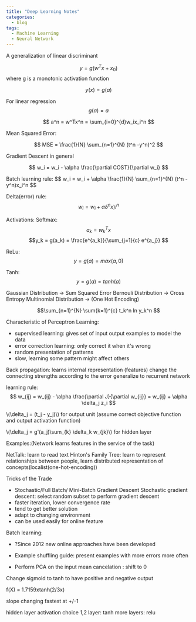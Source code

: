 ```yaml
---
title: "Deep Learning Notes"
categories:
  - blog
tags:
  - Machine Learning
  - Neural Network
---
```

<script type="text/javascript" async
  src="https://cdn.mathjax.org/mathjax/latest/MathJax.js?config=TeX-MML-AM_CHTML">
</script>
A generalization of linear discriminant

$$ y = g(w^Tx +x_0) $$
where g is a monotonic activation function

$$ y(x) = g(a) $$

For linear regression
$$ g(a) = a $$

$$ a^n = w^Tx^n = \sum_{i=0}^{d}w_ix_i^n $$

Mean Squared Error:

$$ MSE = \frac{1}{N} \sum_{n=1}^{N} (t^n -y^n)^2 $$

Gradient Descent in general

$$ w_i = w_i - \alpha \frac{\partial COST}{\partial w_i} $$

Batch learning rule: 
$$ w_i = w_i + \alpha \frac{1}{N} \sum_{n=1}^{N} (t^n -y^n)x_i^n \$$

Delta(error) rule:
$$ w_i = w_i + \alpha \delta^n x)i^n $$

Activations:
Softmax:
$$a_k = w_k^Tx$$
$$y_k = g(a_k) = \frac{e^{a_k}}{\sum_{j=1}{c} e^{a_j}} $$

ReLu:
$$y=g(a) = max(a,0)$$

Tanh:
$$y=g(a) = tanh(a) $$


Gaussian Distribution -> Sum Squared Error
Bernouli Distribution -> Cross Entropy
Multinomial Distribution -> (One Hot Encoding)

$$\sum_{n=1}^{N} \sum{k=1}^{c} t_k^n ln y_k^n $$

Characteristic of Perceptron Learning:

- supervised learning: gives set of input output examples to model the data
- error correction learning: only correct it when it's wrong
- random presentation of patterns
- slow, learning some pattern might affect others

Back propagation: 
learns internal representation (features)
change the connecting strengths according to the error
generalize to recurrent network

learning rule:
$$ w_{ij} = w_{ij} - \alpha \frac{\partial J}{\partial w_{ij}} = 
w_{ij} + \alpha \delta_j z_i $$

\\(\delta_j = (t_j - y_j)\\) for output unit (assume correct objective function and output activation function)

\\(\delta_j = g'(a_j)\sum_{k} \delta_k w_{jk}\\) for hidden layer

Examples:(Network learns features in the service of the task)

NetTalk: learn to read text
Hinton's Family Tree: learn to represent relationships between people, 
learn distributed representation of concepts(localist(one-hot-encoding))

Tricks of the Trade

- Stochastic/Full Batch/ Mini-Batch Gradient Descent
Stochastic gradient descent: select random subset to perform gradient descent
- faster iteration, lower convergence rate
- tend to get better solution
- adapt to changing environment
- can be used easily for online feature

Batch learning:
- ?Since 2012 new online approaches have been developed

- Example shuffling
guide: present examples with more errors more often

- Perform PCA on the input
mean cancelation : shift to 0

Change sigmoid to tanh to have positive and negative output

f(X) = 1.7159xtanh(2/3x) 

slope changing fastest at +/-1

hidden layer activation choice
1,2 layer: tanh
more layers: relu





